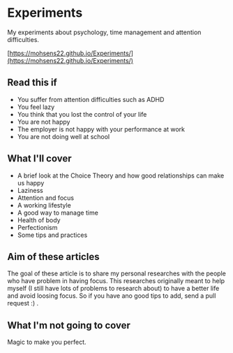 # Experiments

My experiments about psychology, time management and attention difficulties.

[https://mohsens22.github.io/Experiments/](https://mohsens22.github.io/Experiments/)

## Read this if

- You suffer from attention difficulties such as ADHD
- You feel lazy
- You think that you lost the control of your life
- You are not happy
- The employer is not happy with your performance at work
- You are not doing well at school

## What I'll cover

- A brief look at the Choice Theory and how good relationships can make us happy
- Laziness
- Attention and focus
- A working lifestyle
- A good way to manage time
- Health of body
- Perfectionism
- Some tips and practices

## Aim of these articles

The goal of these article is to share my personal researches with the people who have problem in having focus. This researches originally meant to help myself (I still have lots of problems to research about) to have a better life and avoid loosing focus. So if you have ano good tips to add, send a pull request :) .

## What I'm not going to cover

Magic to make you perfect.